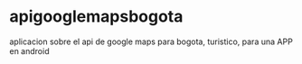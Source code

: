 apigooglemapsbogota
===================

aplicacion sobre el api de google maps para bogota, turistico, para una APP en android
